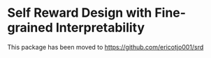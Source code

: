 # Self Reward Design with Fine-grained Interpretability

This package has been moved to https://github.com/ericotjo001/srd